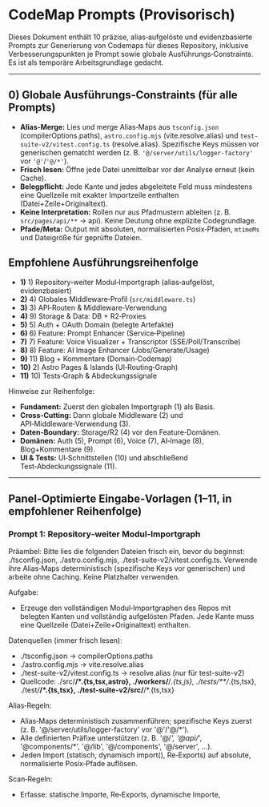 # CodeMap Prompts (Provisorisch)

Dieses Dokument enthält 10 präzise, alias‑aufgelöste und evidenzbasierte Prompts zur Generierung von Codemaps für dieses Repository, inklusive Verbesserungspunkten je Prompt sowie globale Ausführungs‑Constraints. Es ist als temporäre Arbeitsgrundlage gedacht.

---

## 0) Globale Ausführungs‑Constraints (für alle Prompts)

- **Alias‑Merge:** Lies und merge Alias‑Maps aus `tsconfig.json` (compilerOptions.paths), `astro.config.mjs` (vite.resolve.alias) und `test-suite-v2/vitest.config.ts` (resolve.alias). Spezifische Keys müssen vor generischen gematcht werden (z. B. `'@/server/utils/logger-factory'` vor `'@'`/`'@/*'`).
- **Frisch lesen:** Öffne jede Datei unmittelbar vor der Analyse erneut (kein Cache).
- **Belegpflicht:** Jede Kante und jedes abgeleitete Feld muss mindestens eine Quellzeile mit exakter Importzeile enthalten (Datei+Zeile+Originaltext).
- **Keine Interpretation:** Rollen nur aus Pfadmustern ableiten (z. B. `src/pages/api/**` → api). Keine Deutung ohne explizite Codegrundlage.
- **Pfade/Meta:** Output mit absoluten, normalisierten Posix‑Pfaden, `mtimeMs` und Dateigröße für geprüfte Dateien.

## Empfohlene Ausführungsreihenfolge

- **1)** 1) Repository‑weiter Modul‑Importgraph (alias‑aufgelöst, evidenzbasiert)
- **2)** 4) Globales Middleware‑Profil (`src/middleware.ts`)
- **3)** 3) API‑Routen & Middleware‑Verwendung
- **4)** 9) Storage & Data: DB + R2‑Proxies
- **5)** 5) Auth + OAuth Domain (belegte Artefakte)
- **6)** 6) Feature: Prompt Enhancer (Service‑Pipeline)
- **7)** 7) Feature: Voice Visualizer + Transcriptor (SSE/Poll/Transcribe)
- **8)** 8) Feature: AI Image Enhancer (Jobs/Generate/Usage)
- **9)** 11) Blog + Kommentare (Domain‑Codemap)
- **10)** 2) Astro Pages & Islands (UI‑Routing‑Graph)
- **11)** 10) Tests‑Graph & Abdeckungssignale

Hinweise zur Reihenfolge:

- **Fundament:** Zuerst den globalen Importgraph (1) als Basis.
- **Cross‑Cutting:** Dann globale Middleware (2) und API‑Middleware‑Verwendung (3).
- **Daten‑Boundary:** Storage/R2 (4) vor den Feature‑Domänen.
- **Domänen:** Auth (5), Prompt (6), Voice (7), AI‑Image (8), Blog+Kommentare (9).
- **UI & Tests:** UI‑Schnittstellen (10) und abschließend Test‑Abdeckungssignale (11).

---

## Panel‑Optimierte Eingabe‑Vorlagen (1–11, in empfohlener Reihenfolge)

### Prompt 1: Repository‑weiter Modul‑Importgraph

Präambel:
Bitte lies die folgenden Dateien frisch ein, bevor du beginnst: ./tsconfig.json, ./astro.config.mjs, ./test-suite-v2/vitest.config.ts. Verwende ihre Alias‑Maps deterministisch (spezifische Keys vor generischen) und arbeite ohne Caching. Keine Platzhalter verwenden.

Aufgabe:

- Erzeuge den vollständigen Modul‑Importgraphen des Repos mit belegten Kanten und vollständig aufgelösten Pfaden. Jede Kante muss eine Quellzeile (Datei+Zeile+Originaltext) enthalten.

Datenquellen (immer frisch lesen):

- ./tsconfig.json → compilerOptions.paths
- ./astro.config.mjs → vite.resolve.alias
- ./test-suite-v2/vitest.config.ts → resolve.alias (nur für test-suite-v2)
- Quellcode: ./src/**/\*.{ts,tsx,astro}, ./workers/**/_.{ts,js}, ./tests/\*\*/_.{ts,tsx}, ./test/**/\*.{ts,tsx}, ./test-suite-v2/src/**/\*.{ts,tsx}

Alias‑Regeln:

- Alias‑Maps deterministisch zusammenführen; spezifische Keys zuerst (z. B. '@/server/utils/logger-factory' vor '@'/'@/\*').
- Alle definierten Präfixe unterstützen (z. B. '@/_', '@api/_', '@components/\*', '@/lib', '@/components', '@/server', …).
- Jeden Import (statisch, dynamisch import(), Re‑Exports) auf absolute, normalisierte Posix‑Pfade auflösen.

Scan‑Regeln:

- Erfasse: statische Importe, Re‑Exports, dynamische Importe, <script>‑Importe in \*.astro.
- Nur tatsächlich vorhandene Import‑Anweisungen zählen (keine Annahmen).

Output (JSON, keine Platzhalter):
{
"graph": {
"nodes": [{ "path": "<abs file>", "sizeBytes": <int>, "mtimeMs": <int> }],
"edges": [{ "from": "<abs file>", "to": "<abs file>", "importKind": "static|dynamic|reexport", "sourceLine": <int>, "sourceText": "<exact import line>" }]
},
"aliasMap": { "<alias>": "<resolved target or glob>" },
"stats": { "nodeCount": <int>, "edgeCount": <int> },
"ranking": { "mostCentralModules": [{ "path": "<abs file>", "fanIn": <int>, "fanOut": <int>, "degree": <int> }] },
"evidenceVersion": { "readTsconfigAt": "<iso-utc>", "readAstroConfigAt": "<iso-utc>", "readVitestConfigAt": "<iso-utc>" }
}

Nebenbedingungen:

- Rollen nur aus Pfadmustern ableiten (z. B. `src/pages/api/**` → api, `src/components/**` → ui). Keine Inhaltsinterpretation.
- Alle Pfade als absolute, normalisierte Posix‑Pfade ausgeben. Vor Analyse frisch lesen.

### Prompt 2: Globales Middleware‑Profil (src/middleware.ts)

Präambel:
Bitte lies frisch: ./src/middleware.ts. Keine Platzhalter, kein Caching.

Aufgabe:

- Analysiere ausschließlich `src/middleware.ts` faktenbasiert: exportierte Hooks, gesetzte Header, Pfad‑Guards/Ausnahmen (z. B. `/r2-ai/**`), Sicherheitsrichtlinien (CSP/HSTS/Permissions‑Policy/X‑Frame‑Options) mit Fundstellen.

Output (JSON, keine Platzhalter):
{
"file": "<abs>",
"headersSet": [{ "name": "...", "valueSample": "...", "line": <int> }],
"pathGuards": [{ "pattern": "...", "line": <int> }],
"exclusions": [{ "pattern": "...", "line": <int> }],
"notes": [{ "line": <int>, "text": "<exact>" }]
}

Nebenbedingungen:

- Nur direkte Zitate mit Zeilen. Absolute Pfade. Frisch lesen.

### Prompt 3: API‑Routen & Middleware‑Verwendung

Präambel:
Bitte lies frisch: ./tsconfig.json, ./astro.config.mjs. Deterministische Alias‑Auflösung, kein Caching.

Aufgabe:

- Liste alle Astro API‑Routen und identifiziere belegbar, ob/wie `withApiMiddleware`/`withAuthApiMiddleware`/`withRedirectMiddleware` verwendet werden. Erfasse Options‑Literals (CSRF/RateLimiter) und 405/Allow‑Header‑Pfade.

Scope:

- Include: ./src/pages/api/\*_/_.ts, ./src/lib/api-middleware.ts, ./src/lib/rate-limiter.ts

Output (JSON, keine Platzhalter):
{
"routes": [{
"handlerFile": "<abs>",
"methods": ["GET","POST",...],
"middlewareUsed": "withApiMiddleware|withAuthApiMiddleware|withRedirectMiddleware|null",
"middlewareOptionsLiteral": { "text": "<exact snippet>", "startLine": <int>, "endLine": <int> },
"servicesImports": [{ "to": "<abs>", "line": <int> }],
"csrfEnforced": true|false,
"rateLimiter": "<name>|null",
"allowHeaderEvidence": [{ "file": "<abs>", "line": <int>, "text": "<exact>" }],
"evidence": [{ "file": "<abs>", "line": <int>, "text": "<exact>" }]
}],
"inconsistencies": [{ "path": "<abs>", "reason": "<text>" }]
}

Nebenbedingungen:

- Nur belegte Fundstellen. Absolute Pfade. Frisch lesen.

### Prompt 4: Storage & Data — DB + R2‑Proxies

Präambel:
Bitte lies frisch: ./tsconfig.json, ./astro.config.mjs. Deterministische Alias‑Auflösung, kein Caching.

Aufgabe:

- Isoliere Storage‑Layer und Proxyrouten mit belegten Importkanten. Markiere, wenn R2‑Proxies außerhalb von Gates liegen.

Scope:

- Include: ./src/lib/db/**/\*, ./src/pages/r2/**/_, ./src/pages/r2-ai/\*\*/_, ./src/env.d.ts

Output (JSON, keine Platzhalter):
{
"dbHelpers": [{ "file": "<abs>", "exported": ["..."] }],
"r2Routes": [{ "file": "<abs>", "methods": ["..."], "evidence": [{ "line": <int>, "text": "<exact>" }] }],
"edges": [{ "from": "<abs>", "to": "<abs>", "line": <int>, "text": "<exact>" }],
"gatesExclusions": [{ "file": "<abs>", "line": <int>, "text": "<exact>" }]
}

Nebenbedingungen:

- Nur belegte Fundstellen. Absolute Pfade. Frisch lesen.

### Prompt 5: Auth + OAuth Domain (belegte Artefakte)

Präambel:
Bitte lies frisch: ./tsconfig.json, ./astro.config.mjs. Deterministische Alias‑Auflösung, kein Caching.

Aufgabe:

- Kartiere Auth/OAuth Endpunkte/Services streng nach Code. Markiere Storage‑Schnittstellen (DB) als Boundary. Belege Redirect/Cookies mit Quellzeilen.

Scope:

- Include: ./src/pages/api/auth/**/\*, ./src/pages/api/user/**/_, ./src/lib/auth-_.ts, ./src/lib/stytch*.ts, ./src/lib/db/\*\*/*, ./src/middleware.ts

Output (JSON, keine Platzhalter):
{
"endpoints": [{ "path": "<abs>", "methods": ["..."], "imports": [{ "to": "<abs>", "line": <int> }], "notes": [{ "line": <int>, "text": "<exact>" }] }],
"services": [{ "path": "<abs>", "importedByCount": <int> }],
"storageBoundaries": [{ "file": "<abs>", "line": <int>, "text": "<exact>" }],
"evidence": [{ "file": "<abs>", "line": <int>, "text": "<exact>" }]
}

Nebenbedingungen:

- Nur belegte Fakten. Absolute Pfade. Frisch lesen.

### Prompt 6: Feature — Prompt Enhancer (Service‑Pipeline)

Präambel:
Bitte lies frisch: ./tsconfig.json, ./astro.config.mjs. Deterministische Alias‑Auflösung, kein Caching.

Aufgabe:

- Mappe Prompt‑Enhancer Endpunkte und Service‑Pipeline. Markiere Provider‑Aufrufe (OpenAI) und Adapter‑Boundary. Dokumentiere KV‑Quoten/Flags als evidenzbasierte Inputs.

Scope:

- Include: ./src/pages/api/prompt-enhance.ts, ./src/pages/api/prompt/usage.ts, ./src/lib/services/prompt-enhancer-service.ts, ./src/config/prompt-enhancer.ts, ./src/components/tools/prompt-enhancer/\*_/_

Output (JSON, keine Platzhalter):
{
"apiToService": [{ "api": "<abs>", "service": "<abs>", "line": <int> }],
"pipeline": [{ "step": "parseInput|structurePrompt|rewriteMode|applySafety|calculateScores|callRewriteLLM|enhance", "file": "<abs>", "line": <int> }],
"providers": [{ "file": "<abs>", "importLine": <int>, "callLine": <int> }],
"adapterBoundary": [{ "file": "<abs>", "line": <int>, "text": "<exact>" }],
"kvFlags": [{ "file": "<abs>", "line": <int>, "text": "<exact>" }],
"uiToApi": [{ "component": "<abs>", "apiPath": "/api/prompt-enhance", "evidence": [{ "file": "<abs>", "line": <int>, "text": "fetch('/api/prompt-enhance'...)" }] }]
}

Nebenbedingungen:

- Nur belegte Fundstellen. Absolute Pfade. Frisch lesen.

### Prompt 7: Feature — Voice Visualizer + Transcriptor (SSE/Poll/Transcribe)

Präambel:
Bitte lies frisch: ./tsconfig.json, ./astro.config.mjs. Deterministische Alias‑Auflösung, kein Caching.

Aufgabe:

- Mappe Voice‑APIs (POST /transcribe, GET /usage, GET /stream, GET /poll) und Service‑Abhängigkeiten. Markiere KV optional/required als Environment‑Boundary. Erkenne Flags (SSE/Poll/R2) mit Belegen.

Scope:

- Include: ./src/pages/api/voice/**/\*, ./src/lib/services/voice-transcribe-service.ts, ./src/config/voice/**/_, optional ./src/components/tools/voice-visualizer/\*\*/_

Output (JSON, keine Platzhalter):
{
"endpoints": [{ "file": "<abs>", "methods": ["..."], "evidence": [{ "line": <int>, "text": "<exact>" }] }],
"service": [{ "file": "<abs>", "methods": [{ "name": "...", "line": <int> }] }],
"providers": [{ "file": "<abs>", "import": "<text>", "line": <int> }],
"envBoundaries": [{ "file": "<abs>", "line": <int>, "text": "<exact>" }],
"flags": [{ "file": "<abs>", "line": <int>, "text": "<exact>" }]
}

Nebenbedingungen:

- Nur belegte Fundstellen. Absolute Pfade. Frisch lesen.

### Prompt 8: Feature — AI Image Enhancer (Jobs/Generate/Usage)

Präambel:
Bitte lies frisch: ./tsconfig.json, ./astro.config.mjs. Deterministische Alias‑Auflösung, kein Caching.

Aufgabe:

- Mappe AI‑Image Endpunkte/Services, Jobs/Queue‑Schnittstellen und Provider‑Fehlermappings. Markiere Queue‑Boundary.

Scope:

- Include: ./src/pages/api/ai-image/\*_/_, ./src/lib/services/ai-image-service.ts, ./src/lib/services/ai-jobs-service.ts, ./src/config/ai-image.ts, ./src/lib/services/provider-error.ts, optional UI

Output (JSON, keine Platzhalter):
{
"api": [{ "file": "<abs>", "methods": ["..."], "imports": [{ "to": "<abs>", "line": <int> }] }],
"services": [{ "file": "<abs>", "imports": [{ "to": "<abs>", "line": <int> }] }],
"queueBoundary": [{ "file": "<abs>", "line": <int>, "text": "<exact>" }],
"providerErrors": [{ "file": "<abs>", "line": <int>, "text": "<exact>" }]
}

Nebenbedingungen:

- Nur belegte Fakten. Absolute Pfade. Frisch lesen.

### Prompt 9: Blog + Kommentare (Domain‑Codemap)

Präambel:
Bitte lies die folgenden Dateien frisch ein, bevor du beginnst: ./tsconfig.json, ./astro.config.mjs, ./test-suite-v2/vitest.config.ts. Verwende ihre Alias‑Maps deterministisch (spezifische Keys vor generischen) und arbeite ohne Caching. Keine Platzhalter verwenden.

Aufgabe:

- Erzeuge eine faktenbasierte Codemap für die Blog‑Domain (Content/Pages/Service) und die Kommentar‑Domain (APIs/Service/DB/Moderation). Jede Kante muss eine Quellzeile (Datei+Zeile+Originaltext) enthalten. Schnittstellen und Boundaries explizit markieren.

Scope (Include):

- Blog Content/Pages/Service:
  - ./src/content/blog/\*_/_
  - ./src/pages/blog/\*_/_, inkl. ./src/pages/blog/[...slug].astro
  - ./src/lib/blog.ts
  - optionale Blog‑UI: ./src/components/**/blog/**/_, ./src/components/blog/\*\*/_ (falls vorhanden)
- Kommentare (APIs/Service/DB/Types/Security):
  - ./src/lib/services/comment-service.ts
  - ./src/lib/db/\*_/_, speziell ./src/lib/db/schema\*
  - ./src/pages/api/**/comments\*.ts, ./src/pages/api/comments/**/\* (falls vorhanden)
  - ./src/lib/rate-limiter.ts, ./src/lib/security/csrf.ts, ./src/lib/spam-detection.ts
  - ./src/lib/services/notification-service.ts, ./src/lib/types/comments.ts, ./src/lib/types/notifications.ts

Exclude:

- docs/**, dist/**, build/**, node_modules/**, reports/**, coverage/**, test artifacts außer sie importieren Produktionscode

Alias‑/Scan‑Regeln:

- Aliasse aus tsconfig/astro/vitest deterministisch mergen; spezifische Keys vor generischen.
- Erfasse: statische Importe, Re‑Exports, dynamische Importe (import()), <script>‑Importe in \*.astro.
- Nur tatsächliche Import‑/Aufrufstellen zählen (keine Annahmen).

Zu erfassende Fakten (mit Evidenz):

- Blog:
  - Content Collection Verwendung: Fundstellen von getCollection('blog') oder äquivalent (Datei+Zeile).
  - Service‑Nutzung: Import/Verwendung von ./src/lib/blog.ts in Pages/Components (Kanten + Zeilen).
  - Zentrale Service‑Methoden im `BlogService` (z. B. calculateReadingTime, processPost, getBlogIndexData, getPaginatedPosts, getRelatedPosts, getPostBySlug) mit Signaturzeilen.
  - UI→Blog‑Service Kanten und Blog‑Page Routen mit Zeilen.
- Kommentare:
  - API‑Routen: Dateien, exportierte Methoden (GET/POST/PUT/PATCH/DELETE), Verwendungen von Middleware (withApiMiddleware/withAuthApiMiddleware/withRedirectMiddleware) inkl. Options‑Literal (CSRF, RateLimiter) mit Zeilen.
  - Service‑Methoden in `CommentService` (z. B. listCommentsLegacy, Moderation/Report/CRUD) mit Signaturzeilen.
  - Sicherheits-/Infra‑Kanten: CSRF‑Validierung, Rate‑Limiting, Spam‑Erkennung, Notification‑Trigger – je mit Import‑ und Aufruf‑Fundstellen.
  - Storage‑Zugriffe: verwendete DB‑Tabellen/Views/Pragmas (z. B. PRAGMA table_info, comments, commentModeration, commentReports) als Zitate mit Zeilen.
  - Caching/KV‑Verwendung: Cache‑Keys/TTL oder KV‑Nutzung im Kommentar‑Service mit Zeilen.
- UI→API:
  - Belegte Fetch‑Aufrufe aus Blog‑Pages/Components zu Kommentar‑APIs (falls vorhanden) mit Datei+Zeile+Originaltext.
- Boundaries:
  - Storage‑Boundary (DB/R2), Security‑Boundary (CSRF/Spam), Rate‑Limit‑Boundary, Notification‑Boundary. Jede Boundary mit mindestens einer belegten Fundstelle.

Output (JSON, keine Platzhalter):
{
"blog": {
"content": [{ "file": "<abs>", "line": <int>, "text": "<exact>" }],
"service": {
"file": "<abs>",
"methods": [
{ "name": "calculateReadingTime|processPost|getBlogIndexData|getPaginatedPosts|getRelatedPosts|getPostBySlug", "line": <int> }
]
},
"uiEdges": [
{ "from": "<abs page/component>", "to": "<abs blog service or content>", "line": <int>, "text": "<exact>" }
]
},
"comments": {
"apiRoutes": [
{
"file": "<abs>",
"methods": ["GET","POST","PUT","PATCH","DELETE"],
"middleware": "withApiMiddleware|withAuthApiMiddleware|withRedirectMiddleware|null",
"middlewareOptions": { "text": "<exact snippet>", "startLine": <int>, "endLine": <int> },
"csrfEnforced": true|false,
"rateLimiter": "<name>|null",
"evidence": [{ "file": "<abs>", "line": <int>, "text": "<exact>" }]
}
],
"service": {
"file": "<abs>",
"methods": [
{ "name": "listCommentsLegacy|... (weitere)", "line": <int> }
],
"securityCalls": [
{ "kind": "csrf|rateLimit|spamCheck|notify", "file": "<abs>", "line": <int>, "text": "<exact>" }
],
"cacheKv": [{ "file": "<abs>", "line": <int>, "text": "<exact>" }]
},
"storage": {
"dbSchema": [{ "file": "<abs>", "line": <int>, "text": "<exact>" }],
"tablesUsed": [{ "name": "comments|commentModeration|commentReports|...", "file": "<abs>", "line": <int> }]
},
"uiToApi": [{ "file": "<abs>", "line": <int>, "text": "fetch('/api/...comments...')" }]
},
"boundaries": {
"storage": [{ "file": "<abs>", "line": <int>, "text": "<exact>" }],
"security": [{ "file": "<abs>", "line": <int>, "text": "<exact>" }],
"rateLimit": [{ "file": "<abs>", "line": <int>, "text": "<exact>" }],
"notifications": [{ "file": "<abs>", "line": <int>, "text": "<exact>" }]
},
"stats": { "nodes": <int>, "edges": <int> },
"evidenceVersion": { "readTsconfigAt": "<iso-utc>", "readAstroConfigAt": "<iso-utc>", "readVitestConfigAt": "<iso-utc>" }
}

Nebenbedingungen:

- Rollen nur aus Pfadmustern ableiten (z. B. `src/pages/blog/**` → blog‑ui, `src/lib/services/comment-service.ts` → comments‑service). Keine Inhaltsinterpretation.
- Alle Pfade als absolute, normalisierte Posix‑Pfade ausgeben. Vor Analyse frisch lesen.
- Jede Kante/Schnittstelle/Boundary mit mindestens einer Quellzeile (Datei+Zeile+Originaltext) belegen.

### Prompt 10: Astro Pages & Islands (UI‑Routing‑Graph)

Präambel:
Bitte lies die folgenden Dateien frisch ein: ./tsconfig.json, ./astro.config.mjs. Alias‑Maps deterministisch, ohne Caching. Keine Platzhalter.

Aufgabe:

- Kartiere ausschließlich UI: Seiten/Layouts/Components/Islands mit belegten Importkanten. Markiere UI→API‑Fetch‑Aufrufe als Schnittstellen.

Scope:

- Include: ./src/pages/**/\*.astro, ./src/pages/**/_.ts, ./src/components/\*\*/_.{ts,tsx,astro}, ./src/layouts/\*_/_.{ts,tsx,astro}
- Exclude: ./src/pages/api/\*\*, services, workers, tests

Alias/Scan:

- Wie in Prompt 1; <script>‑Importe in \*.astro berücksichtigen. Rolle nur aus Pfad ableiten (ui).

Output (JSON, keine Platzhalter):
{
"pages": [{ "path": "<abs>", "imports": [{ "to": "<abs>", "line": <int>, "text": "<exact>" }] }],
"uiToApiCalls": [{ "file": "<abs>", "line": <int>, "text": "fetch('/api/...')" }],
"topIslandsByFanOut": [{ "path": "<abs>", "fanOut": <int> }]
}

Nebenbedingungen:

- Nur belegte Importe/Fetches. Absolute Pfade. Frisch lesen.

### Prompt 11: Tests‑Graph & Abdeckungssignale

Präambel:
Bitte lies frisch: ./tsconfig.json, ./test-suite-v2/vitest.config.ts. Deterministische Alias‑Auflösung, kein Caching.

Aufgabe:

- Mappe Testdateien → Zielmodule (Importkanten) und identifiziere zentrale Produktionsmodule ohne direkte Unit‑Imports. Snapshots/Fixtures ausschließen.

Scope:

- Include: ./tests/**/\*, ./test/**/_, ./test-suite-v2/src/\*\*/_
- Exclude: **/**snapshots**/**, **/fixtures/** (außer sie importieren Produktionscode)

Output (JSON, keine Platzhalter):
{
"testToProdEdges": [{ "test": "<abs>", "imports": [{ "to": "<abs>", "line": <int>, "text": "<exact>" }] }],
"criticalProdWithoutDirectUnitImports": [{ "path": "<abs>", "fanIn": <int>, "fanOut": <int> }],
"notes": ["Nur belegte Kanten; keine Qualitätsurteile"]
}

Nebenbedingungen:

- Nur belegte Fundstellen. Absolute Pfade. Frisch lesen.

## 1) Repository‑weiter Modul‑Importgraph (alias‑aufgelöst, evidenzbasiert)

```text
Aufgabe:
- Erzeuge den vollständigen Modul-Importgraphen des Repos mit belegten Kanten und vollständig aufgelösten Pfaden.

Datenquellen (immer frisch lesen, nicht cachen):
- ./tsconfig.json → compilerOptions.paths
- ./astro.config.mjs → vite.resolve.alias
- ./test-suite-v2/vitest.config.ts → resolve.alias (nur für test-suite-v2 Scans)
- Quellcode: ./src/**/*.{ts,tsx,astro}, ./workers/**/*.{ts,js}, ./tests/**/*.{ts,tsx}, ./test/**/*.{ts,tsx}, ./test-suite-v2/src/**/*.{ts,tsx}

Alias-Regeln:
- Führe Alias-Maps aus tsconfig + astro.config.mjs + vitest.config.ts deterministisch zusammen.
- Spezifische Keys zuerst matchen (z. B. '@/server/utils/logger-factory' vor '@' bzw. '@/*').
- Unterstütze alle dort definierten Präfixe (z. B. '@/*', '@api/*', '@components/*', '@/lib', '@/components', etc.).
- Löse jeden Import (statisch, dynamisch import(), Re-Exports) auf absolute, normalisierte Posix-Pfade.

Scan-Regeln:
- Erfasse: statische Importe, Re-Exports, dynamische Importe, Astro <script>-Importe.
- Keine Annahmen: nur reale Import-Anweisungen.

Output (JSON, keine Platzhalter):
{
  "graph": {
    "nodes": [{ "path": "<abs file>", "sizeBytes": <int>, "mtimeMs": <int> }, ...],
    "edges": [
      {
        "from": "<abs file>",
        "to": "<abs file>",
        "importKind": "static|dynamic|reexport",
        "sourceLine": <int>,
        "sourceText": "<exact import line>"
      }
    ]
  },
  "aliasMap": { "<alias>": "<target>" },
  "stats": { "nodeCount": <int>, "edgeCount": <int> },
  "ranking": {
    "mostCentralModules": [
      { "path": "<abs file>", "fanIn": <int>, "fanOut": <int>, "degree": <int> }
    ]
  },
  "evidenceVersion": {
    "readTsconfigAt": "<iso-utc>",
    "readAstroConfigAt": "<iso-utc>",
    "readVitestConfigAt": "<iso-utc>"
  }
}
```

- **Verbesserungspunkte:**
  - **[interfaces]** Zusätzlich “entry nodes” je Subdomäne markieren.
  - **[limits]** Ranking auf Top‑N zentralste Module begrenzen (z. B. 15) für Lesbarkeit.
  - **[astro]** Sicherstellen, dass `<script>`-Blöcke in `*.astro` vollständig geparst werden.

---

## 2) Astro Pages & Islands (UI‑Routing‑Graph)

```text
Aufgabe:
- Kartiere nur UI: Seiten/Layouts/Components/Islands mit belegten Importkanten.

Scope:
- Include: ./src/pages/**/*.astro, ./src/pages/**/*.ts, ./src/components/**/*.{ts,tsx,astro}, ./src/layouts/**/*.{ts,tsx,astro}
- Exclude: ./src/pages/api/**, services, workers, tests

Alias/Scan/Beleg:
- Wie bei (1), inkl. <script>-Importe.
- Rolle nur aus Pfad ableiten (ui=pages/components/layouts).

Output:
{
  "pages": [
    { "path": "<abs>", "imports": [ { "to": "<abs>", "line": <int>, "text": "<exact>" } ] }
  ],
  "topIslandsByFanOut": [ { "path": "<abs>", "fanOut": <int> } ]
}
```

- **Verbesserungspunkte:**
  - **[boundary]** UI→API Calls (z. B. `fetch('/api/...')`) als Schnittstelle gesondert ausweisen.
  - **[evidence]** Importzeilen aus Components/Layouts mitgeben, um Wiederverwendung sichtbar zu machen.

---

## 3) API‑Routen & Middleware‑Verwendung

```text
Aufgabe:
- Liste alle Astro API‑Routen und identifiziere belegbar, ob/wie `withApiMiddleware`/`withAuthApiMiddleware`/`withRedirectMiddleware` verwendet werden.

Scope:
- Include: ./src/pages/api/**/*.ts, ./src/lib/api-middleware.ts, ./src/lib/rate-limiter.ts

Extrahiere je Route:
- handlerFile: "<abs>"
- methods: ["GET","POST",...]
- middlewareUsed: "withApiMiddleware"|"withAuthApiMiddleware"|"withRedirectMiddleware"|null
- middlewareOptionsLiteral: exakter Objektliteral-Ausschnitt inkl. Zeilenbereich
- servicesImports: belegte Importziele (abs Pfad + Zeile)
- csrfEnforced: true|false (nur wenn im Optionsliteral `enforceCsrfToken: true` belegt)
- rateLimiter: Name oder null (nur wenn im Optionsliteral gesetzt)
- evidence: Signatur-Aufruf, Optionsliteral, Import der Middleware (Zeilen)

Output:
{ "routes": [ ... ], "inconsistencies": [ { "path":"...", "reason":"..." } ] }
```

- **Verbesserungspunkte:**
  - **[headers]** Falls `Allow`-Header/405-Handler existieren, diese mit Fundstellen aufnehmen.
  - **[clarity]** Routen pro Domäne (Auth/Prompt/Voice/AI-Image/Debug) gruppieren.

---

## 4) Globales Middleware‑Profil (`src/middleware.ts`)

```text
Aufgabe:
- Analysiere nur `src/middleware.ts` faktenbasiert.

Extrahiere:
- Exportierte Hooks/Funktionen (z. B. onRequest)
- Gesetzte Header (Name, Beispiel/Template; Zeilenangaben)
- Pfad‑Ausnahmen/Weiterleitungen (mit Zeilen)
- Sicherheitsrichtlinien (CSP/HSTS/Permissions-Policy/X-Frame-Options etc.) mit Fundstellen

Output:
{
  "file": "<abs>",
  "headersSet": [ { "name":"...", "valueSample":"...", "line":<int> } ],
  "pathGuards": [ { "pattern":"...", "line":<int> } ],
  "notes": [ "wörtliche Zitate mit Zeilen" ]
}
```

- **Verbesserungspunkte:**
  - **[exclusions]** Explizit festhalten, welche Pfade bewusst nicht betroffen sind (z. B. `/r2-ai/**`).
  - **[coherence]** Headergruppen (Security/Cache/Policies) getrennt auflisten.

---

## 5) Auth + OAuth Domain (belegte Artefakte)

```text
Aufgabe:
- Kartiere den Auth‑Bereich streng über vorhandene Dateien.

Scope:
- Include: ./src/pages/api/auth/**/*, ./src/pages/api/user/**/*, ./src/lib/auth-*.ts, ./src/lib/stytch*.ts, ./src/lib/db/**/*, ./src/middleware.ts

Output:
{
  "endpoints":[
    {
      "path":"<abs>",
      "methods":["..."],
      "imports":[ {"to":"<abs>","line":<int>} ],
      "notes":[ "Redirect/Set-Cookie u. ä. mit Zeilen" ]
    }
  ],
  "services":[ {"path":"<abs>","importedByCount":<int>} ],
  "evidence": [ { "file":"<abs>","line":<int>,"text":"<exact>" } ]
}
```

- **Verbesserungspunkte:**
  - **[boundary]** Storage‑Schnittstellen (DB) als Boundary kennzeichnen.
  - **[clarity]** Callback‑Flows/Redirect‑Ziele explizit mit Quellzeilen belegen.

---

## 6) Feature: Prompt Enhancer (Service‑Pipeline)

```text
Aufgabe:
- Mappe Prompt‑Enhancer Endpunkte und Service‑Pipeline.

Scope:
- Include: ./src/pages/api/prompt-enhance.ts, ./src/pages/api/prompt/usage.ts, ./src/lib/services/prompt-enhancer-service.ts, ./src/config/prompt-enhancer.ts, ./src/components/tools/prompt-enhancer/**/*

Output:
{
  "apiToService":[ { "api":"<abs>","service":"<abs>","line":<int> } ],
  "pipeline":[ { "step":"parseInput","file":"<abs>","line":<int> }, ... ],
  "providers":[ { "file":"<abs>","importLine":<int>,"callLine":<int> } ],
  "uiToApi":[ { "component":"<abs>","apiPathGuess":"/api/prompt-enhance","evidence":[{"file":"<abs>","line":<int>,"text":"fetch('/api/prompt-enhance'...)"}]} ]
}
```

- **Verbesserungspunkte:**
  - **[adapters]** Provider‑Adapter als eigene Boundary ausweisen (Kopplung senken).
  - **[limits]** KV‑abhängige Quoten/Flags als Inputparameter dokumentieren (evidenzbasiert).

---

## 7) Feature: Voice Visualizer + Transcriptor (SSE/Poll/Transcribe)

```text
Aufgabe:
- Mappe Voice‑APIs und Service‑Abhängigkeiten.

Scope:
- Include: ./src/pages/api/voice/**/*, ./src/lib/services/voice-transcribe-service.ts, ./src/config/voice/**/*, (falls vorhanden) ./src/components/tools/voice-visualizer/**

Output:
{
  "endpoints":[ ... ],
  "service":[ { "file":"<abs>","methods":[ {"name":"...","line":<int>} ] } ],
  "providers":[ {"file":"<abs>","import":"...","line":<int>} ]
}
```

- **Verbesserungspunkte:**
  - **[env-boundary]** KV optional/required explizit markieren (Environment‑Boundary).
  - **[flags]** Feature‑Flags (SSE/Poll/R2) als belegte Konfigurationspunkte aufnehmen.

---

## 8) Feature: AI Image Enhancer (Jobs/Generate/Usage)

```text
Aufgabe:
- Mappe AI‑Image Endpunkte, Services, Provider‑Fehlermapping.

Scope:
- Include: ./src/pages/api/ai-image/**/*, ./src/lib/services/ai-image-service.ts, ./src/lib/services/ai-jobs-service.ts, ./src/config/ai-image.ts, ./src/lib/services/provider-error.ts, (falls vorhanden) UI‑Teile

Output:
{ "api":[...], "services":[...], "providerErrors":[ {"file":"<abs>","line":<int>,"text":"<exact>"} ] }
```

- **Verbesserungspunkte:**
  - **[queue-boundary]** Jobs/Queue‑Schnittstellen separat als Boundary markieren.
  - **[evidence]** Fehler‑Mapping mit konkreten Code‑Zeilen (Status‑Codes, Codestrings) belegen.

---

## 9) Storage & Data: DB + R2‑Proxies

```text
Aufgabe:
- Isoliere Storage-Layer und Proxyrouten mit belegten Importkanten.

Scope:
- Include: ./src/lib/db/**/*, ./src/pages/r2/**/*, ./src/pages/r2-ai/**/*, ./src/env.d.ts

Output:
{ "dbHelpers":[...], "r2Routes":[...], "edges":[ {"from":"<abs>","to":"<abs>","line":<int>,"text":"<exact>"} ] }
```

- **Verbesserungspunkte:**
  - **[gates]** Für R2‑Proxies explizit dokumentieren, wenn sie bewusst außerhalb von Gates liegen.
  - **[readability]** DB‑Helper nach Verantwortlichkeit gruppieren (reine Datenoperationen sichtbar halten).

---

## 10) Tests‑Graph & Abdeckungssignale

```text
Aufgabe:
- Mappe Testdateien → Zielmodule (Importkanten) und zeige zentrale Produktionsmodule ohne direkte Unit‑Imports.

Scope:
- Include: ./tests/**/*, ./test/**/*, ./test-suite-v2/src/**/*
- Exclude: **/__snapshots__/**, **/fixtures/** (außer sie importieren Produktionscode)

Alias:
- Für test-suite-v2 zusätzlich Alias‑Map aus ./test-suite-v2/vitest.config.ts nutzen.

Output:
{
  "testToProdEdges":[ { "test":"<abs>", "imports":[ {"to":"<abs>","line":<int>,"text":"<exact>"} ] } ],
  "criticalProdWithoutDirectUnitImports":[ { "path":"<abs>","fanIn":<int>,"fanOut":<int> } ],
  "notes":[ "Nur belegte Kanten; keine Qualitätsurteile" ]
}
```

- **Verbesserungspunkte:**
  - **[focus]** Kritische Module (z. B. `src/lib/api-middleware.ts`, `src/middleware.ts`) explizit hervorheben, falls nur indirekt getestet.
  - **[filters]** Snapshots/Fixtures strikt ausschließen (Rauschen minimieren).

---

## Optional: Follow‑up‑Prompt (Maßnahmen ableiten – separat)

```text
Aufgabe:
- Konsolidiere die 10 Outputs und schlage die 3 wirkungsvollsten, risikoarmen Maßnahmen vor.
- Nutze ausschließlich Fakten aus den Outputs (mit Quellstellen). Keine neuen Annahmen.

Output:
{ "topCentralModules":[...], "proposedActions":[ {"title":"...","files":["<abs>",...],"evidence":[...]} ] }
```

- **Verbesserungspunkte:**
  - **[objectivity]** Maßnahmen ausschließlich aus Codemap‑Evidenz ableiten.
  - **[traceability]** Jede Maßnahme mit Fundstellen (Datei+Zeile) verknüpfen.
